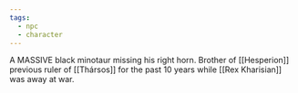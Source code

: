 ```yaml
---
tags:
  - npc
  - character
---
```


A MASSIVE black minotaur missing his right horn.
Brother of [[Hesperion]] previous ruler of [[Thársos]] for the past 10 years while [[Rex Kharisian]] was away at war.